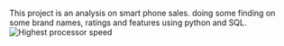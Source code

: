 This project is an analysis on smart phone sales. doing some finding on some brand names, ratings and features using python and SQL.
![Highest processor speed](https://github.com/Stan-iyke-amanze/phone_sales_analysis/assets/51923092/c7e9e6a2-b103-419b-b446-6f049fbd526f)
